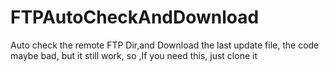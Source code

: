 # FTPAutoCheckAndDownload
Auto check the remote FTP Dir,and Download the last update file, the code maybe bad, but it still work, so ,If you need this, just clone it
